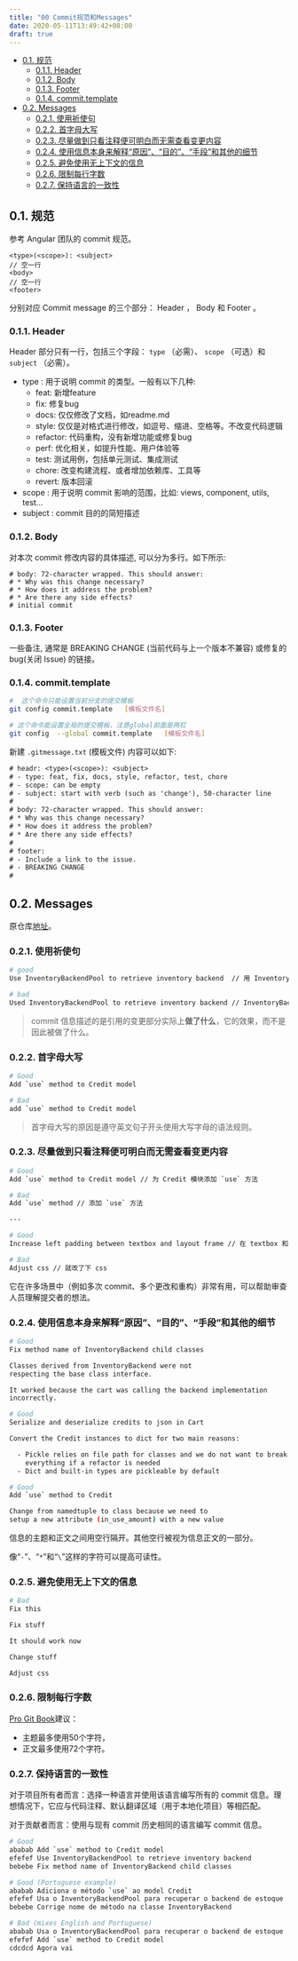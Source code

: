 ```yaml
---
title: "00 Commit规范和Messages"
date: 2020-05-11T13:49:42+08:00
draft: true
---
```

- [0.1. 规范](#01-规范)
  - [0.1.1. Header](#011-header)
  - [0.1.2. Body](#012-body)
  - [0.1.3. Footer](#013-footer)
  - [0.1.4. commit.template](#014-committemplate)
- [0.2. Messages](#02-messages)
  - [0.2.1. 使用祈使句](#021-使用祈使句)
  - [0.2.2. 首字母大写](#022-首字母大写)
  - [0.2.3. 尽量做到只看注释便可明白而无需查看变更内容](#023-尽量做到只看注释便可明白而无需查看变更内容)
  - [0.2.4. 使用信息本身来解释“原因”、“目的”、“手段”和其他的细节](#024-使用信息本身来解释原因目的手段和其他的细节)
  - [0.2.5. 避免使用无上下文的信息](#025-避免使用无上下文的信息)
  - [0.2.6. 限制每行字数](#026-限制每行字数)
  - [0.2.7. 保持语言的一致性](#027-保持语言的一致性)

## 0.1. 规范

参考 Angular 团队的 commit 规范。

```console
<type>(<scope>): <subject>
// 空一行
<body>
// 空一行
<footer>
```

分别对应 Commit message 的三个部分： Header ， Body 和 Footer 。

### 0.1.1. Header

Header 部分只有一行，包括三个字段： `type` （必需）、 `scope` （可选）和 `subject` （必需）。

- type : 用于说明 commit 的类型。一般有以下几种:
  - feat: 新增feature
  - fix: 修复bug
  - docs: 仅仅修改了文档，如readme.md
  - style: 仅仅是对格式进行修改，如逗号、缩进、空格等。不改变代码逻辑
  - refactor: 代码重构，没有新增功能或修复bug
  - perf: 优化相关，如提升性能、用户体验等
  - test: 测试用例，包括单元测试、集成测试
  - chore: 改变构建流程、或者增加依赖库、工具等
  - revert: 版本回滚
- scope : 用于说明 commit 影响的范围，比如: views, component, utils, test...
- subject : commit 目的的简短描述

### 0.1.2. Body

对本次 commit 修改内容的具体描述, 可以分为多行。如下所示:

```console
# body: 72-character wrapped. This should answer:
# * Why was this change necessary?
# * How does it address the problem?
# * Are there any side effects?
# initial commit
```

### 0.1.3. Footer

一些备注, 通常是 BREAKING CHANGE (当前代码与上一个版本不兼容) 或修复的 bug(关闭 Issue) 的链接。

### 0.1.4. commit.template

```bash
#  这个命令只能设置当前分支的提交模板
git config commit.template   [模板文件名]  

# 这个命令能设置全局的提交模板，注意global前面是两杠
git config  --global commit.template   [模板文件名]
```

新建 `.gitmessage.txt` (模板文件) 内容可以如下:

```txt
# headr: <type>(<scope>): <subject>
# - type: feat, fix, docs, style, refactor, test, chore
# - scope: can be empty
# - subject: start with verb (such as 'change'), 50-character line
#
# body: 72-character wrapped. This should answer:
# * Why was this change necessary?
# * How does it address the problem?
# * Are there any side effects?
#
# footer:
# - Include a link to the issue.
# - BREAKING CHANGE
#
```

## 0.2. Messages

原仓库[地址](https://github.com/RomuloOliveira/commit-messages-guide/blob/master/README_zh-CN.md)。

### 0.2.1. 使用祈使句

```bash
# good
Use InventoryBackendPool to retrieve inventory backend  // 用 InventoryBackendPool 获取库存

# bad
Used InventoryBackendPool to retrieve inventory backend // InventoryBackendPool 被用于获取库存
```

> commit 信息描述的是引用的变更部分实际上**做了什么**，它的效果，而不是因此被做了什么。

### 0.2.2. 首字母大写

```bash
# Good
Add `use` method to Credit model

# Bad
add `use` method to Credit model
```

> 首字母大写的原因是遵守英文句子开头使用大写字母的语法规则。

### 0.2.3. 尽量做到只看注释便可明白而无需查看变更内容

```bash
# Good
Add `use` method to Credit model // 为 Credit 模块添加 `use` 方法

# Bad
Add `use` method // 添加 `use` 方法

---

# Good
Increase left padding between textbox and layout frame // 在 textbox 和 layout frame 之间添加向左对齐

# Bad
Adjust css // 就改了下 css
```

它在许多场景中（例如多次 commit、多个更改和重构）非常有用，可以帮助审查人员理解提交者的想法。

### 0.2.4. 使用信息本身来解释“原因”、“目的”、“手段”和其他的细节

```bash
# Good
Fix method name of InventoryBackend child classes

Classes derived from InventoryBackend were not
respecting the base class interface.

It worked because the cart was calling the backend implementation
incorrectly.

# Good
Serialize and deserialize credits to json in Cart

Convert the Credit instances to dict for two main reasons:

  - Pickle relies on file path for classes and we do not want to break up
    everything if a refactor is needed
  - Dict and built-in types are pickleable by default

# Good
Add `use` method to Credit

Change from namedtuple to class because we need to
setup a new attribute (in_use_amount) with a new value
```

信息的主题和正文之间用空行隔开。其他空行被视为信息正文的一部分。

像“`-`”、“`*`”和“`\`”这样的字符可以提高可读性。

### 0.2.5. 避免使用无上下文的信息

```bash
# Bad
Fix this

Fix stuff

It should work now

Change stuff

Adjust css
```

### 0.2.6. 限制每行字数

[Pro Git Book](https://git-scm.com/book/zh/v2)建议：

- 主题最多使用50个字符，
- 正文最多使用72个字符。

### 0.2.7. 保持语言的一致性

对于项目所有者而言：选择一种语言并使用该语言编写所有的 commit 信息。理想情况下，它应与代码注释、默认翻译区域（用于本地化项目）等相匹配。

对于贡献者而言：使用与现有 commit 历史相同的语言编写 commit 信息。

```bash
# Good
ababab Add `use` method to Credit model
efefef Use InventoryBackendPool to retrieve inventory backend
bebebe Fix method name of InventoryBackend child classes

# Good (Portuguese example)
ababab Adiciona o método `use` ao model Credit
efefef Usa o InventoryBackendPool para recuperar o backend de estoque
bebebe Corrige nome de método na classe InventoryBackend

# Bad (mixes English and Portuguese)
ababab Usa o InventoryBackendPool para recuperar o backend de estoque
efefef Add `use` method to Credit model
cdcdcd Agora vai
```
